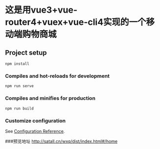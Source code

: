 # 这是用vue3+vue-router4+vuex+vue-cli4实现的一个移动端购物商城

## Project setup
```
npm install
```

### Compiles and hot-reloads for development
```
npm run serve
```

### Compiles and minifies for production
```
npm run build
```

### Customize configuration
See [Configuration Reference](https://cli.vuejs.org/config/).

###预览地址
http://satall.cn/wxq/dist/index.html#/home
